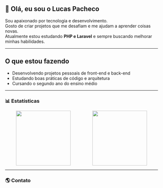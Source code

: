 ## 👋 Olá, eu sou o Lucas Pacheco 

Sou apaixonado por tecnologia e desenvolvimento.  
Gosto de criar projetos que me desafiam e me ajudam a aprender coisas novas.  
Atualmente estou estudando **PHP e Laravel** e sempre buscando melhorar minhas habilidades.

---

##  O que estou fazendo
- Desenvolvendo projetos pessoais de front-end e back-end  
- Estudando boas práticas de código e arquitetura
- Cursando o segundo ano do ensino médio
---

### 📊 Estatísticas
<div style="display: flex; justify-content: space-around;">
  <img height="180em" src="https://github-readme-stats.vercel.app/api?username=lukssdev&show_icons=true&theme=radical&custom_title=Estatísticas%20do%20GitHub%20de%20Luksdev"/>
  <img height="180em" src="https://github-readme-stats.vercel.app/api/top-langs/?username=lukssdev&layout=compact&theme=radical"/>
</div>

---

### 🌎 Contato
<div style="display: flex; gap: 30px;">
     <a href="mailto:seuemail@exemplo.com"><img src="https://img.shields.io/badge/Gmail-D14836?style=for-the-badge&logo=gmail&logoColor=white" alt=""></a>
     <a href="https://www.linkedin.com/in/lucas-da-silveira-pacheco-gnomeu-1a88a5349/"><img src="https://img.shields.io/badge/LinkedIn-0077B5?style=for-the-badge&logo=linkedin&logoColor=white" alt=""></a>
</div>
